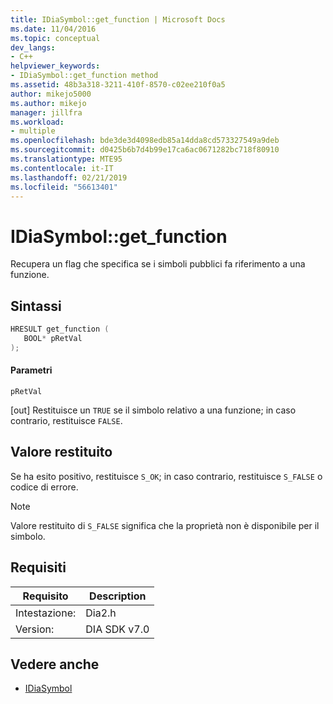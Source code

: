```yaml
---
title: IDiaSymbol::get_function | Microsoft Docs
ms.date: 11/04/2016
ms.topic: conceptual
dev_langs:
- C++
helpviewer_keywords:
- IDiaSymbol::get_function method
ms.assetid: 48b3a318-3211-410f-8570-c02ee210f0a5
author: mikejo5000
ms.author: mikejo
manager: jillfra
ms.workload:
- multiple
ms.openlocfilehash: bde3de3d4098edb85a14dda8cd573327549a9deb
ms.sourcegitcommit: d0425b6b7d4b99e17ca6ac0671282bc718f80910
ms.translationtype: MTE95
ms.contentlocale: it-IT
ms.lasthandoff: 02/21/2019
ms.locfileid: "56613401"
---
```

# <a name="idiasymbolgetfunction"></a>IDiaSymbol::get_function
Recupera un flag che specifica se i simboli pubblici fa riferimento a una funzione.

## <a name="syntax"></a>Sintassi

```C++
HRESULT get_function ( 
   BOOL* pRetVal
);
```

#### <a name="parameters"></a>Parametri
 `pRetVal`

[out] Restituisce un `TRUE` se il simbolo relativo a una funzione; in caso contrario, restituisce `FALSE`.

## <a name="return-value"></a>Valore restituito
 Se ha esito positivo, restituisce `S_OK`; in caso contrario, restituisce `S_FALSE` o codice di errore.

> [!NOTE]
>  Valore restituito di `S_FALSE` significa che la proprietà non è disponibile per il simbolo.

## <a name="requirements"></a>Requisiti

|Requisito|Description|
|-----------------|-----------------|
|Intestazione:|Dia2.h|
|Version:|DIA SDK v7.0|

## <a name="see-also"></a>Vedere anche
- [IDiaSymbol](../../debugger/debug-interface-access/idiasymbol.md)